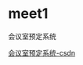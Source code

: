 # meet1
会议室预定系统


[会议室预定系统-csdn](https://blog.csdn.net/weixin_43724176/article/details/149698388?spm=1001.2014.3001.5501)
